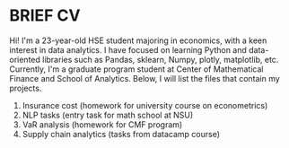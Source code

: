# BRIEF CV

Hi! I'm a 23-year-old HSE student majoring in economics, with a keen interest in data analytics. 
I have focused on learning Python and data-oriented libraries such as Pandas, sklearn, Numpy, plotly, matplotlib, etc.
Currently, I'm a graduate program student at Center of Mathematical Finance and School of Analytics. 
Below, I will list the files that contain my projects.

1. Insurance cost (homework for university course on econometrics) 
2. NLP tasks (entry task for math school at NSU)
3. VaR analysis (homework for CMF program)
4. Supply chain analytics (tasks from datacamp course)
